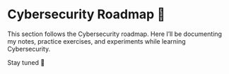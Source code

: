# Cybersecurity Roadmap 🚀
This section follows the Cybersecurity roadmap.
Here I’ll be documenting my notes, practice exercises, and experiments while learning Cybersecurity.

Stay tuned 🚀
